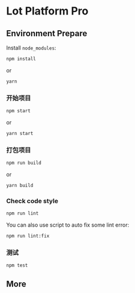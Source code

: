 # Lot Platform Pro

## Environment Prepare

Install `node_modules`:

```bash
npm install
```

or

```bash
yarn
```


### 开始项目

```bash
npm start
```

or

```bash
yarn start
```

### 打包项目

```bash
npm run build
```

or

```bash
yarn build
```

### Check code style

```bash
npm run lint
```

You can also use script to auto fix some lint error:

```bash
npm run lint:fix
```

### 测试

```bash
npm test
```

## More
